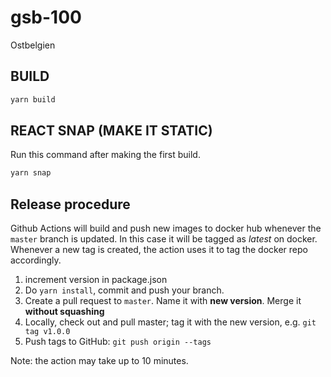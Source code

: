 # gsb-100
Ostbelgien

## BUILD
```sh
yarn build
```

## REACT SNAP (MAKE IT STATIC)

Run this command after making the first build.
```sh
yarn snap
```

## Release procedure
Github Actions will build and push new images to docker hub whenever the `master` branch is updated.
In this case it will be tagged as *latest* on docker. Whenever a new tag is created,
the action uses it to tag the docker repo accordingly.

1. increment version in package.json
2. Do `yarn install`, commit and push your branch.
3. Create a pull request to `master`. Name it with **new version**. Merge it **without squashing**
4. Locally, check out and pull master; tag it with the new version, e.g. `git tag v1.0.0`
5. Push tags to GitHub: `git push origin --tags`

Note: the action may take up to 10 minutes.
